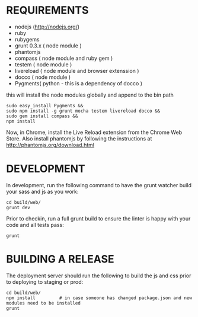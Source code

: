 REQUIREMENTS
============
 * nodejs (http://nodejs.org/)
 * ruby
 * rubygems
 * grunt 0.3.x ( node module )
 * phantomjs
 * compass ( node module and ruby gem ) 
 * testem ( node module )
 * livereload ( node module and browser extenssion )
 * docco ( node module )
 * Pygments( python - this is a dependency of docco )

this will install the node modules globally and append to the bin path

    sudo easy_install Pygments &&
    sudo npm install -g grunt mocha testem livereload docco &&
    sudo gem install compass &&
    npm install

Now, in Chrome, install the Live Reload extension from the Chrome Web Store.
Also install phantomjs by following the instructions at http://phantomjs.org/download.html

DEVELOPMENT
===========
In development, run the following command to have the grunt watcher build your sass and js as you work:

    cd build/web/
    grunt dev 

Prior to checkin, run a full grunt build to ensure the linter is happy with your code and all tests pass:

    grunt


BUILDING A RELEASE
==================
The deployment server should run the following to build the js and css prior to deploying to staging or prod:

    cd build/web/
    npm install         # in case someone has changed package.json and new modules need to be installed
    grunt

